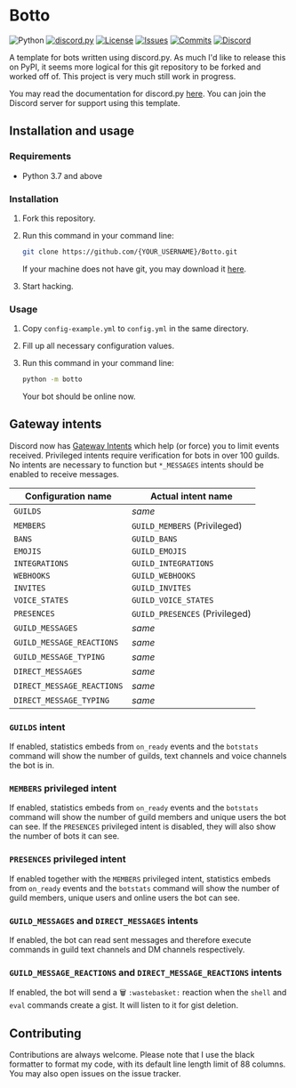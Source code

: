 Botto
=====

![Python][python-shield]
[![discord.py][discordpy-shield]][discordpy-url]
[![License][license-shield]][license-url]
[![Issues][issues-shield]][issues-url]
[![Commits][commits-shield]][commits-url]
[![Discord][discord-shield]][discord-url]

[python-shield]: https://img.shields.io/badge/python-3.7-blue.svg
[discordpy-shield]: https://img.shields.io/badge/discord.py-1.2.5-g
[discordpy-url]: https://github.com/Rapptz/discord.py/tree/v1.2.5
[license-shield]: https://img.shields.io/github/license/MusicOnline/Botto
[license-url]: https://github.com/MusicOnline/Botto/blob/master/LICENSE
[issues-shield]: https://img.shields.io/github/issues/MusicOnline/Botto
[issues-url]: https://github.com/MusicOnline/Botto/issues
[commits-shield]: https://img.shields.io/github/commit-activity/m/MusicOnline/Botto
[commits-url]: https://github.com/MusicOnline/Botto/commits
[discord-shield]: https://img.shields.io/discord/470114854762577920?color=%237289DA&label=chat%2Fsupport&logo=discord&logoColor=white
[discord-url]: https://discord.gg/wp7Wxzs

A template for bots written using discord.py.
As much I'd like to release this on PyPI, it seems more logical for this git repository to be forked and worked off of.
This project is very much still work in progress.

You may read the documentation for discord.py [here](https://discordpy.readthedocs.io/en/latest/index.html).
You can join the Discord server for support using this template.

## Installation and usage

### Requirements

- Python 3.7 and above

### Installation

1. Fork this repository.

2. Run this command in your command line:
   ```bash
   git clone https://github.com/{YOUR_USERNAME}/Botto.git
   ```
   If your machine does not have git, you may download it [here](https://git-scm.com/download/win).

3. Start hacking.


### Usage

1. Copy `config-example.yml` to `config.yml` in the same directory.
   
2. Fill up all necessary configuration values.
   
3. Run this command in your command line:
   ```bash
   python -m botto
   ```
   Your bot should be online now.

## Gateway intents

Discord now has [Gateway Intents][gateway-intents-docs] which help (or force) you to limit events received. Privileged intents require verification for bots in over 100 guilds. No intents are necessary to function but `*_MESSAGES` intents should be enabled to receive messages.

| Configuration name         | Actual intent name             |
| -------------------------- | ------------------------------ |
| `GUILDS`                   | _same_                         |
| `MEMBERS`                  | `GUILD_MEMBERS` (Privileged)   |
| `BANS`                     | `GUILD_BANS`                   |
| `EMOJIS`                   | `GUILD_EMOJIS`                 |
| `INTEGRATIONS`             | `GUILD_INTEGRATIONS`           |
| `WEBHOOKS`                 | `GUILD_WEBHOOKS`               |
| `INVITES`                  | `GUILD_INVITES`                |
| `VOICE_STATES`             | `GUILD_VOICE_STATES`           |
| `PRESENCES`                | `GUILD_PRESENCES` (Privileged) |
| `GUILD_MESSAGES`           | _same_                         |
| `GUILD_MESSAGE_REACTIONS`  | _same_                         |
| `GUILD_MESSAGE_TYPING`     | _same_                         |
| `DIRECT_MESSAGES`          | _same_                         |
| `DIRECT_MESSAGE_REACTIONS` | _same_                         |
| `DIRECT_MESSAGE_TYPING`    | _same_                         |

[gateway-intents-docs]: https://discord.com/developers/docs/topics/gateway#gateway-intents

### `GUILDS` intent

If enabled, statistics embeds from `on_ready` events and the `botstats` command will show the number of guilds, text channels and voice channels the bot is in.

### `MEMBERS` privileged intent

If enabled, statistics embeds from `on_ready` events and the `botstats` command will show the number of guild members and unique users the bot can see. If the `PRESENCES` privileged intent is disabled, they will also show the number of bots it can see.

### `PRESENCES` privileged intent

If enabled together with the `MEMBERS` privileged intent, statistics embeds from `on_ready` events and the `botstats` command will show the number of guild members, unique users and online users the bot can see.

### `GUILD_MESSAGES` and `DIRECT_MESSAGES` intents

If enabled, the bot can read sent messages and therefore execute commands in guild text channels and DM channels respectively.

### `GUILD_MESSAGE_REACTIONS` and `DIRECT_MESSAGE_REACTIONS` intents

If enabled, the bot will send a 🗑️ `:wastebasket:` reaction when the `shell` and `eval` commands create a gist. It will listen to it for gist deletion.

## Contributing

Contributions are always welcome.
Please note that I use the black formatter to format my code, with its default line length limit of 88 columns. You may also open issues on the issue tracker.
